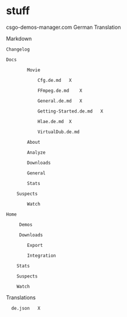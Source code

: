 # stuff
 csgo-demos-manager.com  German Translation

Markdown

  	Changelog
	
  	Docs 
	
    		Movie
		
      			Cfg.de.md	X
			
      			FFmpeg.de.md	X
			
      			General.de.md	X
			
      			Getting-Started.de.md	X
			
      			Hlae.de.md	X
			
      			VirtualDub.de.md
			
    		About
		
    		Analyze
		
    		Downloads
		
    		General
		
    		Stats
		
   		Suspects
		
    		Watch
		
  	Home
	
   		 Demos
		
   		 Downloads
		
    		Export
		
    		Integration
		
   		Stats
		
  		Suspects
		
  		Watch
		
Translations

	  de.json	X
	
